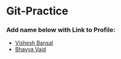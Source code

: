 # Git-Practice

### Add name below with Link to Profile:
- [Vishesh Bansal](https://github.com/VisheshBansal)
- [Bhavya Vaid](https://github.com/bhavya-vaid)
